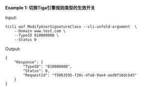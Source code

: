 **Example 1: 切换Tiga引擎规则类型的生效开关**



Input: 

```
tccli waf ModifyUserSignatureClass --cli-unfold-argument  \
    --Domain www.test.com \
    --TypeID 010000000 \
    --Status 0
```

Output: 
```
{
    "Response": {
        "TypeID": "010000000",
        "Status": 0,
        "RequestId": "f5063595-f20c-4fa8-9ae4-aed9f16dcb43"
    }
}
```

